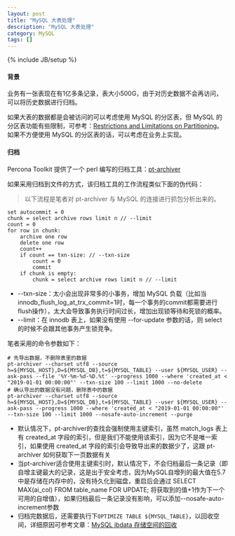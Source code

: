 ```yaml
---
layout: post
title: "MySQL 大表处理"
description: "MySQL 大表处理"
category: MySQL
tags: []
---
```

{% include JB/setup %}

#### 背景

业务有一张表现在有1亿多条记录，表大小500G，由于对历史数据不会再访问，可以将历史数据进行归档。

如果大表的数据都是会被访问的可以考虑使用 MySQL 的分区表，但 MySQL 的分区表功能有些限制，可参考：[Restrictions and Limitations on Partitioning](https://dev.mysql.com/doc/refman/5.7/en/partitioning-limitations.html)。如果不方便使用 MySQL 的分区表的话，可以考虑在业务上实现。

#### 归档

Percona Toolkit 提供了一个 perl 编写的归档工具：[pt-archiver](https://www.percona.com/doc/percona-toolkit/LATEST/pt-archiver.html)

如果采用归档到文件的方式，该归档工具的工作流程类似下面的伪代码：

> 以下流程是笔者对 pt-archiver 与 MySQL 的连接进行抓包分析出来的。

```text
set autocommit = 0
chunk = select archive rows limit n // --limit
count = 0
for row in chunk:
    archive one row
    delete one row
    count++
    if count == txn-size: // --txn-size
        count = 0
        commit
    if chunk is empty:
        chunk = select archive rows limit n // --limit
```

* --txn-size：太小会出现非常多的小事务，增加 MySQL 负载（比如当innodb_flush_log_at_trx_commit=1时，每一个事务的commit都需要进行flush操作），太大会导致事务执行时间过长，增加出现锁等待和死锁的概率。
* --limit：在 innodb 表上，如果没有使用 --for-update 参数的话，则 select 的时候不会跟其他事务产生锁竞争。

笔者采用的命令参数如下：

```text
# 先导出数据，不删除表里的数据
pt-archiver --charset utf8 --source h=${MYSQL_HOST},D=${MYSQL_DB},t=${MYSQL_TABLE} --user ${MYSQL_USER} --ask-pass --file '%Y-%m-%d-%D.%t' --progress 1000 --where 'created_at < "2019-01-01 00:00:00"' --txn-size 100 --limit 1000 --no-delete
# 确认导出的数据没有问题，删除表中的数据
pt-archiver --charset utf8 --source h=${MYSQL_HOST},D=${MYSQL_DB},t=${MYSQL_TABLE} --user ${MYSQL_USER} --ask-pass --progress 1000 --where 'created_at < "2019-01-01 00:00:00"' --txn-size 100 --limit 1000 --nosafe-auto-increment --purge
```

* 默认情况下，pt-archiver的查找会强制使用主键索引，虽然 match_logs 表上有 created_at 字段的索引，但是我们不能使用该索引，因为它不是唯一索引，如果使用 created_at 字段的索引会导致导出来的数据少了，这跟 pt-archiver 如何获取下一页数据有关
* 当pt-archiver适合使用主键索引时，默认情况下，不会归档最后一条记录（即自增主键最大的记录，这是出于安全考虑，因为MySQL自增列的最大值在5.7中是存储在内存中的，没有持久化到磁盘，重启后会通过 SELECT MAX(ai_col) FROM table_name FOR UPDATE; 将获取到的值+1作为下一个可用的自增值），如果归档最后一条记录没有影响，可以添加--nosafe-auto-increment参数
* 归档完数据后，还需要执行下`OPTIMIZE TABLE ${MYSQL_TABLE}`，以回收空间，详细原因可参考文章：[MySQL ibdata 存储空间的回收](http://yangxikun.com/mysql/2015/11/21/mysql-ibdata.html)